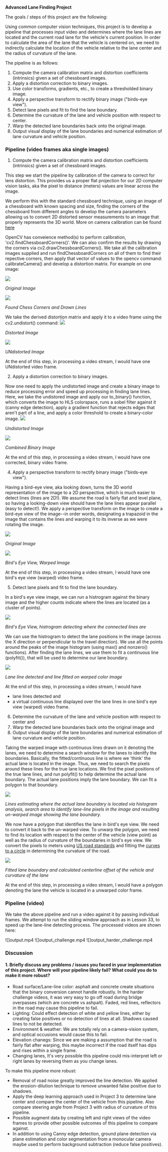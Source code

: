 **Advanced Lane Finding Project**

The goals / steps of this project are the following:

Using common computer vision techniques, this project is to develop a pipeline that processes input video and determines
where the lane lines are located and the current road lane for the vehicle's current position. In order to calculate the area of the lane that the vehicle is centered on, we need to indirectly calculate the location of the vehicle relative to the lane center and the radius of curvature of the lane.

The pipeline is as follows:

1. Compute the camera calibration matrix and distortion coefficients (intrinsics) given a set of chessboard images.
2. Apply a distortion correction to binary images.
3. Use color transforms, gradients, etc., to create a thresholded binary image.
4. Apply a perspective transform to rectify binary image ("birds-eye view").
5. Detect lane pixels and fit to find the lane boundary.
6. Determine the curvature of the lane and vehicle position with respect to center.
7. Warp the detected lane boundaries back onto the original image.
8. Output visual display of the lane boundaries and numerical estimation of lane curvature and vehicle position.

[//]: # (Image References)

[image1]: ./examples/undistort_output.png "Undistorted"
[image2]: ./test_images/test1.jpg "Road Transformed"
[image3]: ./examples/binary_combo_example.jpg "Binary Example"
[image4]: ./examples/warped_straight_lines.jpg "Warp Example"
[image5]: ./examples/color_fit_lines.jpg "Fit Visual"
[image6]: ./examples/example_output.jpg "Output"
[video1]: ./project_video.mp4 "Video"


### Pipeline (video frames aka single images)

1. Compute the camera calibration matrix and distortion coefficients (intrinsics) given a set of chessboard images.

This step we start the pipeline by calibration of the camera to correct for lens distortion. This provides us a proper flat projection for our 2D computer vision tasks, aka the pixel to distance (meters) values are linear across the image.

We perform this with the standard chessboard technique, using an image of a chessboard with known spacing and size, finding the corners of the chessboard from different angles to develop the camera parameters allowing us to convert 2D distorted sensor measurements to an image that properly represents the 3D world. More on camera calibration can be found [here](https://en.wikipedia.org/wiki/Chessboard_detection)

OpenCV has conveience method(s) to perform calibration, 'cv2.findChessboardCorners()'. We can also confirm the results by drawing the corners via cv2.drawChessboardCorners(). We take all the calibration images supplied and run findChessboardCorners on all of them to find their repective corners, then apply that vector of values to the opencv command: calibrateCamera() and develop a distortion matrix. For example on one image:

![](camera_cal/calibration3.jpg?raw=true)

*Original Image*

![](markdown/draw_chessboard.png?raw=true)

*Found Chess Corners and Drawn Lines*

We take the derived distortion matrix and apply it to a video frame using the cv2.undistort() command:
![](test_images/test2.jpg?raw=true)

*Distorted Image*

![](markdown/undistort-2.png?raw=true)

*UNdistorted Image*

At the end of this step, in processing a video stream, I would have one UNdistorted video frame.

2. Apply a distortion correction to binary images.

Now one need to apply the undistorted image and create a binary image to reduce processing error and speed up processing in finding lane lines. Here, we take the undistored image and apply our to_binary() function, which converts the image to HLS colorspace, runs a sobel filter against it (canny edge detection), apply a gradient function that rejects edges that aren't part of a line, and apply a color threshold to create a binary-color image.
![](markdown/step2_orig.png?raw=true)

*Undistorted Image*

![](markdown/step2_bin.png?raw=true)

*Combined Binary Image*

At the end of this step, in processing a video stream, I would have one corrected, binary video frame.

4. Apply a perspective transform to rectify binary image ("birds-eye view").

Having a bird-eye view, aka looking down, turns the 3D world representation of the image to a 2D perspective, which is much easier to detect lines (lines are 2D!). We assume the road is fairly flat and level plane, so having a looking-down view should have the lane lines appear parallel (easy to detect!). We apply a perspective transform on the image to create a bird-eye view of the image--in order words, designating a trapazoid in the image that contains the lines and warping it to its inverse as we were rotating the image.

![](markdown/warp-1.png?raw=true)

*Original Image*

![](markdown/warp-2.png?raw=true)

*Bird's Eye View, Warped Image*

At the end of this step, in processing a video stream, I would have one bird's eye view (warped) video frame.

5. Detect lane pixels and fit to find the lane boundary.

In a bird's eye view image, we can run a histrogram against the binary image and the higher counts indicate where the lines are located (as a cluster of points).

![](markdown/warp-3.png?raw=true)

*Bird's Eye View, histrogram detecting where the connected lines are*

We can use the histrogram to detect the lane positions in the image (across the X direction or perpendicular to the travel direction). We use all the points around the peaks of the image histogram (using max() and nonzero() functions). After finding the lane lines, we use them to fit a continuous line (polyfit()), that will be used to determine our lane boundary.

![](markdown/fit-1.png?raw=true)

*Lane line detected and line fitted on warped color image*

At the end of this step, in processing a video stream, I would have 
* lane lines detected and 
* a virtual continuous line displayed over the lane lines in one bird's eye view (warped) video frame.

6. Determine the curvature of the lane and vehicle position with respect to center and 
7. Warp the detected lane boundaries back onto the original image and 
8. Output visual display of the lane boundaries and numerical estimation of lane curvature and vehicle position.

Taking the warped image with continuous lines drawn on it denoting the lanes, we need to determine a search window for the lanes to idenitfy the boundaries. Basically, the fitted/continuous line is where we 'think' the actual lane is located in the image. Thus, we need to search the pixels around these lines for the true lane locations. We find the pixel positions of the true lane lines, and run polyfit() to help determine the actual lane boundary. The actual lane positions imply the lane boundary. We can fit a polygon to that boundary.

![](markdown/fit-2.png?raw=true)

*Lines estimating where the actual lane boundary is located via histogram analysis, search area to identify lane-line pixels in the image and resulting un-warped image showing the lane boundary.*

We now have a polygon that identifies the lane in bird's eye view. We need to convert it back to the un-warped view. To unwarp the polygon, we need to find its location with respect to the center of the vehicle (view point) as well as the radius of curvature of the boundaries in bird's eye view. We convert the pixels to meters using [US road standards](http://onlinemanuals.txdot.gov/txdotmanuals/rdw/horizontal_alignment.htm#BGBHGEGC) and fitting the [curves to a circle](https://www.intmath.com/applications-differentiation/8-radius-curvature.php) in determining the curvature of the road.

![](markdown/fill-1.png?raw=true)

*Fitted lane boundary and calculated centerline offset of the vehicle and curvature of the lane*

At the end of this step, in processing a video stream, I would have a polygon denoting the lane the vehicle is located in a unwarped color frame.

### Pipeline (video)

We take the above pipeline and run a video against it by passing individual frames. We attempt to run the sliding window approach as in Lesson 33, to speed up the lane-line detecting process. The processed videos are shown here:

![]output.mp4
![]output_challenge.mp4
![]output_harder_challenge.mp4

### Discussion

#### 1. Briefly discuss any problems / issues you faced in your implementation of this project.  Where will your pipeline likely fail?  What could you do to make it more robust?

* Road surface/Lane-line color: asphalt and concrete create situations that the binary conversion cannot handle robustly. In the harder challenge videos, it was very easy to go off road during bridge overpasses (which are concrete vs ashpalt). Faded, red lines, reflectors in the road may cause this pipeline to fail.
* Lighting: Could effect detection of white and yellow lines, either by creating false positives or no detection of lines at all. Shadows caused lines to not be detected.
* Environment & weather: We are totally rely on a camera-vision system, and optical occusions would cause this to fail.
* Elevation chanegs: Since we are making a assumption that the road is fairly flat after warping, this maybe incorrect if the road itself has dips and rises within a single frame.
* Changing lanes, It's very possible this pipeline could mis-interpret left or right lanes by reversing them as you change lanes.

To make this pipeline more robust:
* Removal of road noise greatly improved the line detection. We applied the erosion-dilution technique to remove unwanted false positive due to shadows.
* Apply the deep learning approach used in Project 3 to determine lane center and compare the center of the vehicle from this pipeline. Also compare steering angle from Project 3 with radius of curvature of this pipeline.
* Possible augment data by creating left and right views of the video frames to provide other possible outcomes of this pipeline to compare against.
* In addition to using Canny edge detection, ground plane detection via plane estimation and color segmentation from a monocular camera maybe used to perform background subtraction (reduce false positives).
